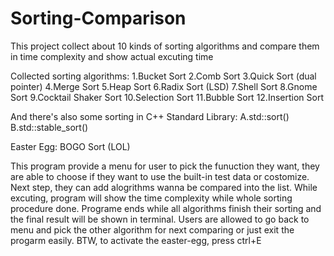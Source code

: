 # Sorting-Comparison
This project collect about 10 kinds of sorting algorithms and compare them in time complexity and show actual excuting time

Collected sorting algorithms:
1.Bucket Sort
2.Comb Sort
3.Quick Sort (dual pointer)
4.Merge Sort
5.Heap Sort
6.Radix Sort (LSD)
7.Shell Sort
8.Gnome Sort
9.Cocktail Shaker Sort
10.Selection Sort
11.Bubble Sort
12.Insertion Sort

And there's also some sorting in C++ Standard Library:
A.std::sort()
B.std::stable_sort()

Easter Egg:
BOGO Sort (LOL)

This program provide a menu for user to pick the funuction they want, they are able to choose if they want to use the built-in test data or costomize.
Next step, they can add alogrithms wanna be compared into the list. While excuting, program will show the time complexity while whole sorting procedure done.
Programe ends while all algorithms finish their sorting and the final result will be shown in terminal. Users are allowed to go back to menu and pick the other algorithm for next comparing or just exit the progarm easily.
BTW, to activate the easter-egg, press ctrl+E
